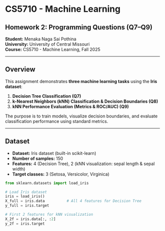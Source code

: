 # CS5710 - Machine Learning  
## Homework 2: Programming Questions (Q7–Q9)  

**Student:** Menaka Naga Sai Pothina  
**University:** University of Central Missouri  
**Course:** CS5710 - Machine Learning, Fall 2025  

---

## Overview

This assignment demonstrates **three machine learning tasks** using the **Iris dataset**:

1. **Decision Tree Classification (Q7)**  
2. **k-Nearest Neighbors (kNN) Classification & Decision Boundaries (Q8)**  
3. **kNN Performance Evaluation (Metrics & ROC/AUC) (Q9)**  

The purpose is to train models, visualize decision boundaries, and evaluate classification performance using standard metrics.

---

## Dataset

- **Dataset:** Iris dataset (built-in scikit-learn)  
- **Number of samples:** 150  
- **Features:** 4 (Decision Tree), 2 (kNN visualization: sepal length & sepal width)  
- **Target classes:** 3 (Setosa, Versicolor, Virginica)  

```python
from sklearn.datasets import load_iris

# Load Iris dataset
iris = load_iris()
X_full = iris.data          # All 4 features for Decision Tree
y_full = iris.target

# First 2 features for kNN visualization
X_2f = iris.data[:, :2]
y_2f = iris.target
